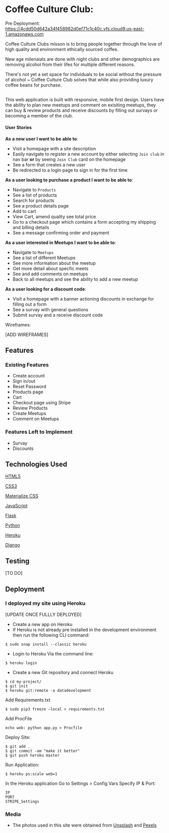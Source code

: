 # Coffee Culture Club: 

Pre Deployment: https://4cdd50d642a34f458982d0ef71c1c40c.vfs.cloud9.us-east-1.amazonaws.com

Coffee Culture Clubs misson is to bring people together through the love of high quality and environment ethically sourced coffee. 

New age milenaials are done with night clubs and other demographics are removing alcohol from their lifes for multiple different reasons. 

There's not yet a set space for individuals to be social without the pressure of alcohol 
~ Coffee Culture Club solves that while also providing luxury coffee beans for purchase.

##

This web application is built with responsive, mobile first design. Users have the ability to plan new meetups and comment on exisiting meetups, they can buy & review products and receive discounts by filling out survays or 
becoming a member of the club. 


#### User Stories 

**As a new user I want to be able to**:
- Visit a homepage with a site description
- Easily navigate to register a new account by either selecting `Join club` in nav bar **or** by seeing `Join Club`
card on the homepage
- See a form that creates a new user 
- Be redirected to a login page to sign in for the first time



**As a user looking to purchase a product I want to be able to**:
- Navigate to `Products` 
- See a list of products
- Search for products
- See a product details page 
- Add to cart
- View Cart, amend quality see total price
- Go to a checkout page which contains a form accepting my shipping and billing details
- See a message confirming order and payment



**As a user interested in Meetups I want to be able to**:
- Navigate to `Meetups`
- See a list of different Meetups 
- See more information about the meetup
- Get more detail about specfic meets
- See and add comments on meetups
- Back to all meetups and see the ability to add a new meetup


**As a user looking for a discount code**:
- Visit a homepage with a banner actioning discounts in exchange for filling out a form 
- See a survay with general questions 
- Submit survay and a receive discount code



Wireframes:

[ADD WIREFRAMES]

## Features

### Existing Features

- Create account
- Sign in/out
- Reset Password
- Products page
- Cart
- Checkout page using Stripe
- Review Products
- Create Meetups
- Comment on Meetups

### Features Left to Implement
- Survay
- Discounts

## Technologies Used

[HTML5](https://developer.mozilla.org/en-US/docs/Web/Guide/HTML/HTML5)

[CSS3](https://developer.mozilla.org/en-US/docs/Web/CSS/CSS3)

[Materialize CSS](https://materializecss.com/)

[JavaScript](https://www.javascript.com/)

[Flask](https://flask.palletsprojects.com/en/1.0.x/)

[Python](https://www.python.org/)

[Heroku](https://dashboard.heroku.com/)

[Django](https://www.djangoproject.com/)



## Testing
[TO DO]

## Deployment

### I deployed my site using Heroku

[UPDATE ONCE FULLLY DEPLOYED]

* Create a new app on Heroku 
* If Heroku is not already pre installed in the development environment then run the following CLI command:
```
$ sudo snap install --classic heroku
```
* Login to Heroku Via the command line:
```
$ heroku login 
```

* Create a new Git repository and connect Heroku
```
$ cd my-project/
$ git init
$ heroku git:remote -a datadevelopment
```

Add Requirements.txt
```
$ sudo pip3 freeze —local > requirements.txt
```
Add ProcFile
```
echo web: python app.py > Procfile
```
Deploy Site: 
```
$ git add .
$ git commit -am "make it better"
$ git push heroku master
```
Run Application:
```
$ heroku ps:scale web=1
```
In the Heroku application
Go to Settings > Config Vars
Specify IP & Port:
```
IP    
PORT
STRIPE_Settings
```


### Media
- The photos used in this site were obtained from [Unsplash](https://unsplash.com/) and [Pexels](https://www.pexels.com/search/coffee/)


